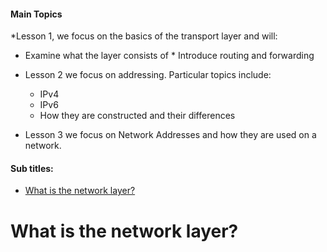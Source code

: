#### Main Topics

*Lesson 1, we focus on the basics of the transport layer and will:

* Examine what the layer consists of * Introduce routing and forwarding

* Lesson 2 we focus on addressing. Particular topics include:
    * IPv4
    * IPv6
    * How they are constructed and their differences
* Lesson 3 we focus on Network Addresses and how they are used on a network.

#### Sub titles:

* [What is the network layer?](#what-is-the-network-layer)

# What is the network layer?
